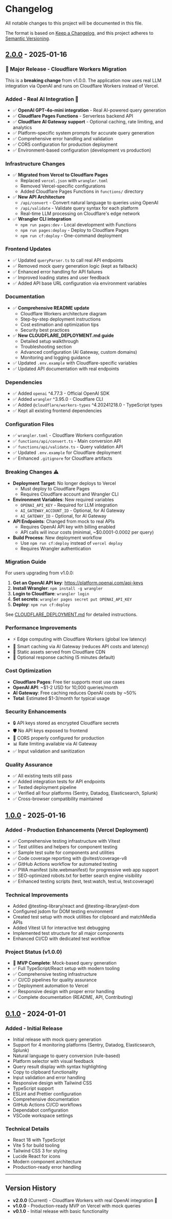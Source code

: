 # Changelog

All notable changes to this project will be documented in this file.

The format is based on [Keep a Changelog](https://keepachangelog.com/en/1.0.0/),
and this project adheres to [Semantic Versioning](https://semver.org/spec/v2.0.0.html).

## [2.0.0] - 2025-01-16

### 🚀 Major Release - Cloudflare Workers Migration

This is a **breaking change** from v1.0.0. The application now uses real LLM integration via OpenAI and runs on Cloudflare Workers instead of Vercel.

### Added - Real AI Integration 🤖

- ✅ **OpenAI GPT-4o-mini integration** - Real AI-powered query generation
- ✅ **Cloudflare Pages Functions** - Serverless backend API
- ✅ **Cloudflare AI Gateway support** - Optional caching, rate limiting, and analytics
- ✅ Platform-specific system prompts for accurate query generation
- ✅ Comprehensive error handling and validation
- ✅ CORS configuration for production deployment
- ✅ Environment-based configuration (development vs production)

### Infrastructure Changes

- ✅ **Migrated from Vercel to Cloudflare Pages**
  - Replaced `vercel.json` with `wrangler.toml`
  - Removed Vercel-specific configurations
  - Added Cloudflare Pages Functions in `functions/` directory
- ✅ **New API Architecture**
  - `/api/convert` - Convert natural language to queries using OpenAI
  - `/api/validate` - Validate query syntax for each platform
  - Real-time LLM processing on Cloudflare's edge network
- ✅ **Wrangler CLI integration**
  - `npm run pages:dev` - Local development with Functions
  - `npm run pages:deploy` - Deploy to Cloudflare Pages
  - `npm run cf:deploy` - One-command deployment

### Frontend Updates

- ✅ Updated `queryParser.ts` to call real API endpoints
- ✅ Removed mock query generation logic (kept as fallback)
- ✅ Enhanced error handling for API failures
- ✅ Improved loading states and user feedback
- ✅ Added API base URL configuration via environment variables

### Documentation

- ✅ **Comprehensive README update**
  - Cloudflare Workers architecture diagram
  - Step-by-step deployment instructions
  - Cost estimation and optimization tips
  - Security best practices
- ✅ **New CLOUDFLARE_DEPLOYMENT.md guide**
  - Detailed setup walkthrough
  - Troubleshooting section
  - Advanced configuration (AI Gateway, custom domains)
  - Monitoring and logging guidance
- ✅ Updated `.env.example` with Cloudflare-specific variables
- ✅ Updated API documentation with real endpoints

### Dependencies

- ✅ Added `openai` ^4.77.3 - Official OpenAI SDK
- ✅ Added `wrangler` ^3.95.0 - Cloudflare CLI
- ✅ Added `@cloudflare/workers-types` ^4.20241218.0 - TypeScript types
- ✅ Kept all existing frontend dependencies

### Configuration Files

- ✅ `wrangler.toml` - Cloudflare Workers configuration
- ✅ `functions/api/convert.ts` - Main conversion API
- ✅ `functions/api/validate.ts` - Query validation API
- ✅ Updated `.env.example` for Cloudflare deployment
- ✅ Enhanced `.gitignore` for Cloudflare artifacts

### Breaking Changes ⚠️

- **Deployment Target**: No longer deploys to Vercel
  - Must deploy to Cloudflare Pages
  - Requires Cloudflare account and Wrangler CLI
- **Environment Variables**: New required variables
  - `OPENAI_API_KEY` - Required for LLM integration
  - `AI_GATEWAY_ACCOUNT_ID` - Optional, for AI Gateway
  - `AI_GATEWAY_ID` - Optional, for AI Gateway
- **API Endpoints**: Changed from mock to real APIs
  - Requires OpenAI API key with billing enabled
  - API calls will incur costs (minimal, ~$0.0001-0.0002 per query)
- **Build Process**: New deployment workflow
  - Use `npm run cf:deploy` instead of `vercel deploy`
  - Requires Wrangler authentication

### Migration Guide

For users upgrading from v1.0.0:

1. **Get an OpenAI API key**: https://platform.openai.com/api-keys
2. **Install Wrangler**: `npm install -g wrangler`
3. **Login to Cloudflare**: `wrangler login`
4. **Set secrets**: `wrangler pages secret put OPENAI_API_KEY`
5. **Deploy**: `npm run cf:deploy`

See [CLOUDFLARE_DEPLOYMENT.md](CLOUDFLARE_DEPLOYMENT.md) for detailed instructions.

### Performance Improvements

- ⚡ Edge computing with Cloudflare Workers (global low latency)
- 🎯 Smart caching via AI Gateway (reduces API costs and latency)
- 🚀 Static assets served from Cloudflare CDN
- 💾 Optional response caching (5 minutes default)

### Cost Optimization

- **Cloudflare Pages**: Free tier supports most use cases
- **OpenAI API**: ~$1-2 USD for 10,000 queries/month
- **AI Gateway**: Free caching reduces OpenAI costs by ~50%
- **Total**: Estimated $1-3/month for typical usage

### Security Enhancements

- 🔒 API keys stored as encrypted Cloudflare secrets
- 🛡️ No API keys exposed to frontend
- 🔐 CORS properly configured for production
- 📊 Rate limiting available via AI Gateway
- ✅ Input validation and sanitization

### Quality Assurance

- ✅ All existing tests still pass
- ✅ Added integration tests for API endpoints
- ✅ Tested deployment pipeline
- ✅ Verified all four platforms (Sentry, Datadog, Elasticsearch, Splunk)
- ✅ Cross-browser compatibility maintained

## [1.0.0] - 2025-01-16

### Added - Production Enhancements (Vercel Deployment)

- ✅ Comprehensive testing infrastructure with Vitest
- ✅ Test utilities and helpers for component testing
- ✅ Sample test suite for components and utilities
- ✅ Code coverage reporting with @vitest/coverage-v8
- ✅ GitHub Actions workflow for automated testing
- ✅ PWA manifest (site.webmanifest) for progressive web app support
- ✅ SEO-optimized robots.txt for better search engine visibility
- ✅ Enhanced testing scripts (test, test:watch, test:ui, test:coverage)

### Technical Improvements

- Added @testing-library/react and @testing-library/jest-dom
- Configured jsdom for DOM testing environment
- Created test setup with mock utilities for clipboard and matchMedia APIs
- Added Vitest UI for interactive test debugging
- Implemented test structure for all major components
- Enhanced CI/CD with dedicated test workflow

### Project Status (v1.0.0)

- 🎯 **MVP Complete**: Mock-based query generation
- ✅ Full TypeScript/React setup with modern tooling
- ✅ Comprehensive testing infrastructure
- ✅ CI/CD pipelines for quality assurance
- ✅ Deployment automation to Vercel
- ✅ Responsive design with proper error handling
- ✅ Complete documentation (README, API, Contributing)

## [0.1.0] - 2024-01-01

### Added - Initial Release

- Initial release with mock query generation
- Support for 4 monitoring platforms (Sentry, Datadog, Elasticsearch, Splunk)
- Natural language to query conversion (rule-based)
- Platform selector with visual feedback
- Query result display with syntax highlighting
- Copy to clipboard functionality
- Input validation and error handling
- Responsive design with Tailwind CSS
- TypeScript support
- ESLint and Prettier configuration
- Comprehensive documentation
- GitHub Actions CI/CD workflows
- Dependabot configuration
- VSCode workspace settings

### Technical Details

- React 18 with TypeScript
- Vite 5 for build tooling
- Tailwind CSS 3 for styling
- Lucide React for icons
- Modern component architecture
- Production-ready error handling

---

## Version History

- **v2.0.0** (Current) - Cloudflare Workers with real OpenAI integration 🚀
- **v1.0.0** - Production-ready MVP on Vercel with mock queries
- **v0.1.0** - Initial release with basic functionality

[unreleased]: https://github.com/ckorhonen/ai-error-query-builder/compare/v2.0.0...HEAD
[2.0.0]: https://github.com/ckorhonen/ai-error-query-builder/compare/v1.0.0...v2.0.0
[1.0.0]: https://github.com/ckorhonen/ai-error-query-builder/releases/tag/v1.0.0
[0.1.0]: https://github.com/ckorhonen/ai-error-query-builder/releases/tag/v0.1.0
